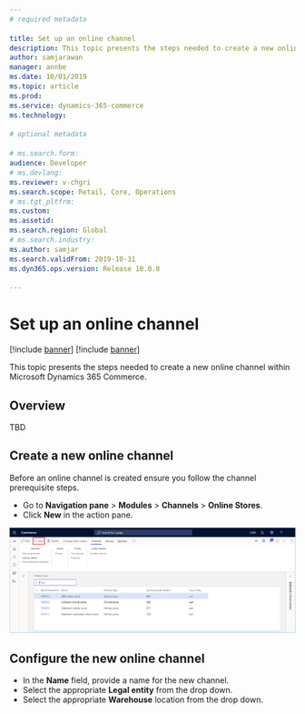 ```yaml
---
# required metadata

title: Set up an online channel
description: This topic presents the steps needed to create a new online channel within Microsoft Dynamics 365 Commerce.
author: samjarawan
manager: annbe
ms.date: 10/01/2019
ms.topic: article
ms.prod: 
ms.service: dynamics-365-commerce
ms.technology: 

# optional metadata

# ms.search.form: 
audience: Developer
# ms.devlang: 
ms.reviewer: v-chgri
ms.search.scope: Retail, Core, Operations
# ms.tgt_pltfrm: 
ms.custom: 
ms.assetid: 
ms.search.region: Global
# ms.search.industry: 
ms.author: samjar
ms.search.validFrom: 2019-10-31
ms.dyn365.ops.version: Release 10.0.8

---
```

# Set up an online channel

[!include [banner](../includes/preview-banner.md)]
[!include [banner](../includes/banner.md)]

This topic presents the steps needed to create a new online channel within Microsoft Dynamics 365 Commerce.

## Overview
TBD

## Create a new online channel
Before an online channel is created ensure you follow the channel prerequisite steps.

* Go to **Navigation pane** > **Modules** > **Channels** > **Online Stores**.
* Click **New** in the action pane.

![New online channel](media/channel-setup-online-1.png)

## Configure the new online channel
* In the **Name** field, provide a name for the new channel.
* Select the appropriate **Legal entity** from the drop down.
* Select the appropriate **Warehouse** location from the drop down.

